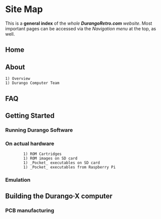 # Site Map

This is a **general index** of the _whole **DurangoRetro.com** website_. Most important pages can be accessed via the _Navigation menu_ at the top, as well.

## Home

## About

	1) Overview
	1) Durango Computer Team

## FAQ

## Getting Started

### Running Durango Software

### On actual hardware

			1) ROM Cartridges
   			1) ROM images on SD card
	  		1) _Pocket_ executables on SD card
	 		1) _Pocket_ executables from Raspberry Pi

### Emulation

## Building the Durango·X computer

### PCB manufacturing

### Assembly guide (computer)

